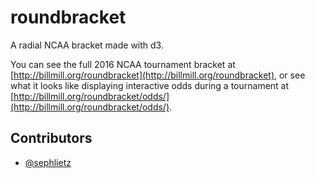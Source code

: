 roundbracket
============

A radial NCAA bracket made with d3.

You can see the full 2016 NCAA tournament bracket at
[http://billmill.org/roundbracket](http://billmill.org/roundbracket),
or see what it looks like displaying interactive odds during a tournament
at [http://billmill.org/roundbracket/odds/](http://billmill.org/roundbracket/odds/).

## Contributors

* [@sephlietz](https://github.com/sephlietz)
